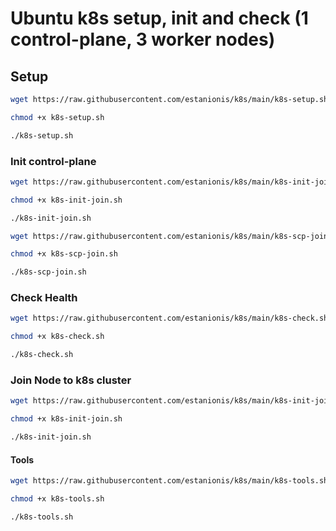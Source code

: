 # Ubuntu k8s setup, init and check (1 control-plane, 3 worker nodes)
## Setup
```sh
wget https://raw.githubusercontent.com/estanionis/k8s/main/k8s-setup.sh

chmod +x k8s-setup.sh

./k8s-setup.sh
```
### Init control-plane
```sh
wget https://raw.githubusercontent.com/estanionis/k8s/main/k8s-init-join.sh

chmod +x k8s-init-join.sh

./k8s-init-join.sh
```

```sh
wget https://raw.githubusercontent.com/estanionis/k8s/main/k8s-scp-join.sh

chmod +x k8s-scp-join.sh

./k8s-scp-join.sh
```

### Check Health
```sh
wget https://raw.githubusercontent.com/estanionis/k8s/main/k8s-check.sh

chmod +x k8s-check.sh

./k8s-check.sh
```

### Join Node to k8s cluster
```sh
wget https://raw.githubusercontent.com/estanionis/k8s/main/k8s-init-join.sh

chmod +x k8s-init-join.sh

./k8s-init-join.sh
```

#### Tools
```sh
wget https://raw.githubusercontent.com/estanionis/k8s/main/k8s-tools.sh

chmod +x k8s-tools.sh

./k8s-tools.sh
```
